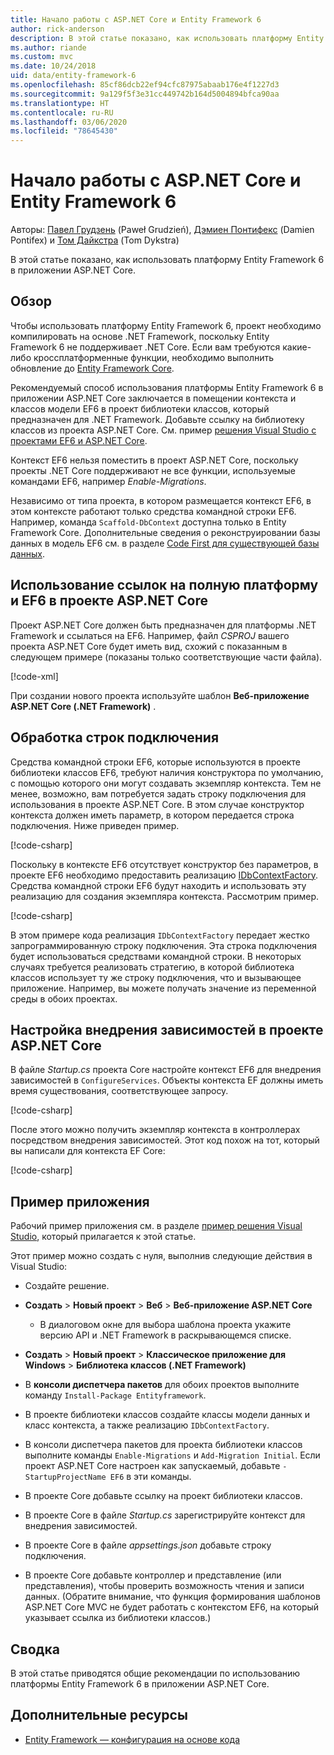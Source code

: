 ```yaml
---
title: Начало работы с ASP.NET Core и Entity Framework 6
author: rick-anderson
description: В этой статье показано, как использовать платформу Entity Framework 6 в приложении ASP.NET Core.
ms.author: riande
ms.custom: mvc
ms.date: 10/24/2018
uid: data/entity-framework-6
ms.openlocfilehash: 85cf86dcb22ef94cfc87975abaab176e4f1227d3
ms.sourcegitcommit: 9a129f5f3e31cc449742b164d5004894bfca90aa
ms.translationtype: HT
ms.contentlocale: ru-RU
ms.lasthandoff: 03/06/2020
ms.locfileid: "78645430"
---
```

# <a name="get-started-with-aspnet-core-and-entity-framework-6"></a>Начало работы с ASP.NET Core и Entity Framework 6

Авторы: [Павел Грудзень](https://github.com/pgrudzien12) (Paweł Grudzień), [Дэмиен Понтифекс](https://github.com/DamienPontifex) (Damien Pontifex) и [Том Дайкстра](https://github.com/tdykstra) (Tom Dykstra)

В этой статье показано, как использовать платформу Entity Framework 6 в приложении ASP.NET Core.

## <a name="overview"></a>Обзор

Чтобы использовать платформу Entity Framework 6, проект необходимо компилировать на основе .NET Framework, поскольку Entity Framework 6 не поддерживает .NET Core. Если вам требуются какие-либо кроссплатформенные функции, необходимо выполнить обновление до [Entity Framework Core](/ef/).

Рекомендуемый способ использования платформы Entity Framework 6 в приложении ASP.NET Core заключается в помещении контекста и классов модели EF6 в проект библиотеки классов, который предназначен для .NET Framework. Добавьте ссылку на библиотеку классов из проекта ASP.NET Core. См. пример [решения Visual Studio с проектами EF6 и ASP.NET Core](https://github.com/dotnet/AspNetCore.Docs/tree/master/aspnetcore/data/entity-framework-6/sample/).

Контекст EF6 нельзя поместить в проект ASP.NET Core, поскольку проекты .NET Core поддерживают не все функции, используемые командами EF6, например *Enable-Migrations*.

Независимо от типа проекта, в котором размещается контекст EF6, в этом контексте работают только средства командной строки EF6. Например, команда `Scaffold-DbContext` доступна только в Entity Framework Core. Дополнительные сведения о реконструировании базы данных в модель EF6 см. в разделе [Code First для существующей базы данных](https://msdn.microsoft.com/jj200620).

## <a name="reference-full-framework-and-ef6-in-the-aspnet-core-project"></a>Использование ссылок на полную платформу и EF6 в проекте ASP.NET Core

Проект ASP.NET Core должен быть предназначен для платформы .NET Framework и ссылаться на EF6. Например, файл *CSPROJ* вашего проекта ASP.NET Core будет иметь вид, схожий с показанным в следующем примере (показаны только соответствующие части файла).

[!code-xml[](entity-framework-6/sample/MVCCore/MVCCore.csproj?range=3-9&highlight=2)]

При создании нового проекта используйте шаблон **Веб-приложение ASP.NET Core (.NET Framework)** .

## <a name="handle-connection-strings"></a>Обработка строк подключения

Средства командной строки EF6, которые используются в проекте библиотеки классов EF6, требуют наличия конструктора по умолчанию, с помощью которого они могут создавать экземпляр контекста. Тем не менее, возможно, вам потребуется задать строку подключения для использования в проекте ASP.NET Core. В этом случае конструктор контекста должен иметь параметр, в котором передается строка подключения. Ниже приведен пример.

[!code-csharp[](entity-framework-6/sample/EF6/SchoolContext.cs?name=snippet_Constructor)]

Поскольку в контексте EF6 отсутствует конструктор без параметров, в проекте EF6 необходимо предоставить реализацию [IDbContextFactory](https://msdn.microsoft.com/library/hh506876). Средства командной строки EF6 будут находить и использовать эту реализацию для создания экземпляра контекста. Рассмотрим пример.

[!code-csharp[](entity-framework-6/sample/EF6/SchoolContextFactory.cs?name=snippet_IDbContextFactory)]

В этом примере кода реализация `IDbContextFactory` передает жестко запрограммированную строку подключения. Эта строка подключения будет использоваться средствами командной строки. В некоторых случаях требуется реализовать стратегию, в которой библиотека классов использует ту же строку подключения, что и вызывающее приложение. Например, вы можете получать значение из переменной среды в обоих проектах.

## <a name="set-up-dependency-injection-in-the-aspnet-core-project"></a>Настройка внедрения зависимостей в проекте ASP.NET Core

В файле *Startup.cs* проекта Core настройте контекст EF6 для внедрения зависимостей в `ConfigureServices`. Объекты контекста EF должны иметь время существования, соответствующее запросу.

[!code-csharp[](entity-framework-6/sample/MVCCore/Startup.cs?name=snippet_ConfigureServices&highlight=5)]

После этого можно получить экземпляр контекста в контроллерах посредством внедрения зависимостей. Этот код похож на тот, который вы написали для контекста EF Core:

[!code-csharp[](entity-framework-6/sample/MVCCore/Controllers/StudentsController.cs?name=snippet_ContextInController)]

## <a name="sample-application"></a>Пример приложения

Рабочий пример приложения см. в разделе [пример решения Visual Studio](https://github.com/dotnet/AspNetCore.Docs/tree/master/aspnetcore/data/entity-framework-6/sample/), который прилагается к этой статье.

Этот пример можно создать с нуля, выполнив следующие действия в Visual Studio:

* Создайте решение.

* **Создать** > **Новый проект** > **Веб** > **Веб-приложение ASP.NET Core**
  * В диалоговом окне для выбора шаблона проекта укажите версию API и .NET Framework в раскрывающемся списке.

* **Создать** > **Новый проект** > **Классическое приложение для Windows** > **Библиотека классов (.NET Framework)**

* В **консоли диспетчера пакетов** для обоих проектов выполните команду `Install-Package Entityframework`.

* В проекте библиотеки классов создайте классы модели данных и класс контекста, а также реализацию `IDbContextFactory`.

* В консоли диспетчера пакетов для проекта библиотеки классов выполните команды `Enable-Migrations` и `Add-Migration Initial`. Если проект ASP.NET Core настроен как запускаемый, добавьте `-StartupProjectName EF6` в эти команды.

* В проекте Core добавьте ссылку на проект библиотеки классов.

* В проекте Core в файле *Startup.cs* зарегистрируйте контекст для внедрения зависимостей.

* В проекте Core в файле *appsettings.json* добавьте строку подключения.

* В проекте Core добавьте контроллер и представление (или представления), чтобы проверить возможность чтения и записи данных. (Обратите внимание, что функция формирования шаблонов ASP.NET Core MVC не будет работать с контекстом EF6, на который указывает ссылка из библиотеки классов.)

## <a name="summary"></a>Сводка

В этой статье приводятся общие рекомендации по использованию платформы Entity Framework 6 в приложении ASP.NET Core.

## <a name="additional-resources"></a>Дополнительные ресурсы

* [Entity Framework — конфигурация на основе кода](https://msdn.microsoft.com/data/jj680699.aspx)
